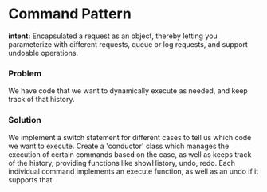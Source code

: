 # Command Pattern
**intent:** Encapsulated a request as an object, thereby letting you parameterize with different requests, queue or log requests, and support undoable operations. 

### Problem
We have code that we want to dynamically execute as needed, and keep track of that history.

### Solution
We implement a switch statement for different cases to tell us which code we want to execute. Create a 'conductor' class which manages the execution of certain commands based on the case, as well as keeps track of the history, providing functions like showHistory, undo, redo. Each individual command implements an execute function, as well as an undo if it supports that. 